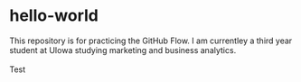 # hello-world
This repository is for practicing the GitHub Flow.
I am currentley a third year student at UIowa studying marketing and business analytics.
<br>
<br>
Test
